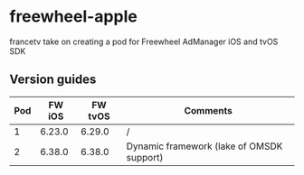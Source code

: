 # freewheel-apple
francetv take on creating a pod for Freewheel AdManager iOS and tvOS SDK

## Version guides

| Pod      | FW iOS   | FW tvOS | Comments |
| -------- | -------- | ------- | -------- |
| 1        | 6.23.0   | 6.29.0  | /        |
| 2        | 6.38.0   | 6.38.0  | Dynamic framework (lake of OMSDK support)        |
